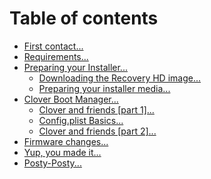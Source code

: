 # Table of contents

* [First contact...](README.md)
* [Requirements...](requirements....md)
* [Preparing your Installer...](preparing-your-installer.../README.md)
  * [Downloading the Recovery HD image...](preparing-your-installer.../untitled-1.md)
  * [Preparing your installer media...](preparing-your-installer.../preparing-your-installer-media....md)
* [Clover Boot Manager...](clover-boot-manager.../README.md)
  * [Clover and friends \[part 1\]...](clover-boot-manager.../clover-and-friends....md)
  * [Config.plist Basics...](clover-boot-manager.../config.plist-basics....md)
  * [Clover and friends \[part 2\]...](clover-boot-manager.../clover-and-friends-part-2-....md)
* [Firmware changes...](firmware-changes....md)
* [Yup, you made it...](yup-you-made-it....md)
* [Posty-Posty...](posty-posty....md)

